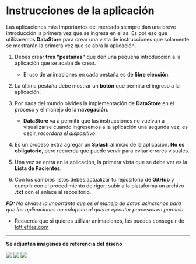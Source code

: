 # Instrucciones de la aplicación

Las aplicaciones más importantes del mercado siempre dan una breve introducción la primera vez que se ingresa en ellas. Es por eso que utilizaremos __DataStore__ para crear una vista de instrucciones que solamente se mostrarán la primera vez que se abra la aplicación.

1. Debes crear __tres "pestañas"__ que den una pequeña introducción a la aplicación que se acaba de crear.
    - El uso de animaciones en cada pestaña es de __libre elección__.

2. La última pestaña debe mostrar un __botón__ que permita el ingreso a la aplicación.

3. Por nada del mundo olvides la implementación de __DataStore__ en el proceso y el manejo de la __navegación__.
    - __DataStore__ va a permitir que las instrucciones no vuelvan a visualizarse cuando ingresemos a la aplicación una segunda vez, es decir, _recordará el dispositivo_.

4. Es un proceso extra agregar un __Splash__ al inicio de la aplicación. __No es obligatorio__, pero recuerda que puede servir para evitar errores visuales.

5. Una vez se entra en la aplicación, la primera vista que se debe ver es la __Lista de Pacientes__.

6. Con los cambios listos debes actualizar tu repositorio de __GitHub__ y cumplir con el procedimiento de rigor; subir a la plataforma un archivo __.txt__ con el enlace al repositorio.

*__PD:__ No olvides lo importante que es el manejo de datos asíncronos para que las aplicaciones no colapsen al querer ejecutar procesos en paralelo.*

- Recuerda que si quieres utilizar animaciones, las puedes conseguir de [lottiefiles.com](https://lottiefiles.com)

----------
__Se adjuntan imágenes de referencia del diseño__

![](https://i.imgur.com/55Un9oW.png)
![](https://i.imgur.com/rBGMXfW.png)
![](https://i.imgur.com/bAVRfu0.png)
